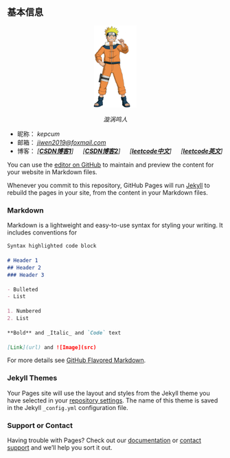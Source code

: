 ## 基本信息
<p align="center">
	<img src="./src/image/touxiang/mingren2.jpg" alt="Sample"  width="20%" height="">
	<p align="center">
		<em>漩涡鸣人</em>
	</p>
</p>

- 昵称： *kepcum*  
- 邮箱： *jiwen2019@foxmail.com*  
- 博客： *[[**CSDN博客1**](https://blog.csdn.net/qq_33614902 "kepcum")]
&emsp; [[**CSDN博客2**](https://me.csdn.net/weixin_39585152 "很久不更新了")]
&emsp; [[**leetcode中文**](https://leetcode-cn.com/u/kepcum/ "kepcum")]
&emsp; [[**leetcode英文**](https://leetcode.com/kepcum/ "很久不更新了")]*  






You can use the [editor on GitHub](https://github.com/kepcum/kepcum.github.io/edit/master/index.md) to maintain and preview the content for your website in Markdown files.

Whenever you commit to this repository, GitHub Pages will run [Jekyll](https://jekyllrb.com/) to rebuild the pages in your site, from the content in your Markdown files.

### Markdown

Markdown is a lightweight and easy-to-use syntax for styling your writing. It includes conventions for

```markdown
Syntax highlighted code block

# Header 1
## Header 2
### Header 3

- Bulleted
- List

1. Numbered
2. List

**Bold** and _Italic_ and `Code` text

[Link](url) and ![Image](src)
```

For more details see [GitHub Flavored Markdown](https://guides.github.com/features/mastering-markdown/).

### Jekyll Themes

Your Pages site will use the layout and styles from the Jekyll theme you have selected in your [repository settings](https://github.com/kepcum/kepcum.github.io/settings). The name of this theme is saved in the Jekyll `_config.yml` configuration file.

### Support or Contact

Having trouble with Pages? Check out our [documentation](https://help.github.com/categories/github-pages-basics/) or [contact support](https://github.com/contact) and we’ll help you sort it out.

